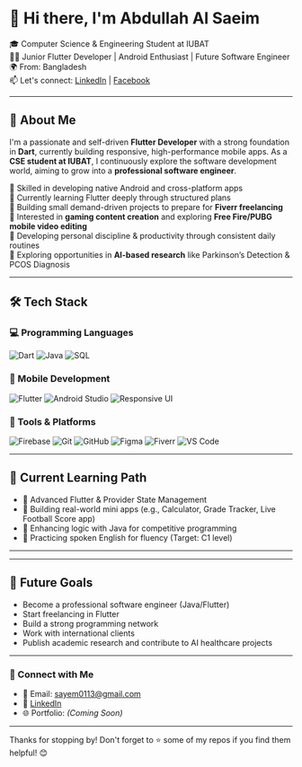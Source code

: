 # 👋 Hi there, I'm Abdullah Al Saeim

🎓 Computer Science & Engineering Student at IUBAT  
👨‍💻 Junior Flutter Developer | Android  Enthusiast | Future Software Engineer  
🌍 From: Bangladesh  
📫 Let's connect: [LinkedIn](https://www.linkedin.com/in/md-abdullah-al-saeim) | [Facebook](https://www.facebook.com/Abdullah.Saeimm)

---

## 🚀 About Me

I'm a passionate and self-driven **Flutter Developer** with a strong foundation in **Dart**, currently building responsive, high-performance mobile apps. As a **CSE student at IUBAT**, I continuously explore the software development world, aiming to grow into a **professional software engineer**.

🔹 Skilled in developing native Android and cross-platform apps  
🔹 Currently learning Flutter deeply through structured plans  
🔹 Building small demand-driven projects to prepare for **Fiverr freelancing**  
🔹 Interested in **gaming content creation** and exploring **Free Fire/PUBG mobile video editing**  
🔹 Developing personal discipline & productivity through consistent daily routines  
🔹 Exploring opportunities in **AI-based research** like Parkinson’s Detection & PCOS Diagnosis  

---
## 🛠 Tech Stack

### 💻 Programming Languages
![Dart](https://img.shields.io/badge/Dart-0175C2?style=flat&logo=dart&logoColor=white)
![Java](https://img.shields.io/badge/Java-ED8B00?style=flat&logo=java&logoColor=white)
![SQL](https://img.shields.io/badge/SQL-4479A1?style=flat&logo=mysql&logoColor=white)

### 📱 Mobile Development
![Flutter](https://img.shields.io/badge/Flutter-02569B?style=flat&logo=flutter&logoColor=white)
![Android Studio](https://img.shields.io/badge/Android%20Studio-3DDC84?style=flat&logo=android-studio&logoColor=white)
![Responsive UI](https://img.shields.io/badge/Responsive%20UI-000000?style=flat&logo=flutter&logoColor=white)

### 🧰 Tools & Platforms
![Firebase](https://img.shields.io/badge/Firebase-FFCA28?style=flat&logo=firebase&logoColor=black)
![Git](https://img.shields.io/badge/Git-F05032?style=flat&logo=git&logoColor=white)
![GitHub](https://img.shields.io/badge/GitHub-181717?style=flat&logo=github&logoColor=white)
![Figma](https://img.shields.io/badge/Figma-F24E1E?style=flat&logo=figma&logoColor=white)
![Fiverr](https://img.shields.io/badge/Fiverr-1DBF73?style=flat&logo=fiverr&logoColor=white)
![VS Code](https://img.shields.io/badge/VS%20Code-007ACC?style=flat&logo=visual-studio-code&logoColor=white)

---

## 📘 Current Learning Path
- 🔹 Advanced Flutter & Provider State Management  
- 🔹 Building real-world mini apps (e.g., Calculator, Grade Tracker, Live Football Score app)  
- 🔹 Enhancing logic with Java for competitive programming  
- 🔹 Practicing spoken English for fluency (Target: C1 level)

---
---

## 🌱 Future Goals
- Become a professional software engineer (Java/Flutter)  
- Start freelancing in Flutter  
- Build a strong programming network  
- Work with international clients  
- Publish academic research and contribute to AI healthcare projects  

---

### 🔗 Connect with Me

- 📧 Email: sayem0113@gmail.com  
- 💼 [LinkedIn](https://www.linkedin.com/in/md-abdullah-al-saeim)  
- 🌐 Portfolio: *(Coming Soon)*  

---

Thanks for stopping by! Don't forget to ⭐ some of my repos if you find them helpful! 😊
